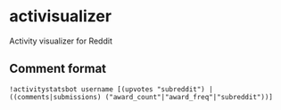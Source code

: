 # activisualizer
Activity visualizer for Reddit

## Comment format
`!activitystatsbot username [(upvotes "subreddit") | ((comments|submissions) ("award_count"|"award_freq"|"subreddit"))]`